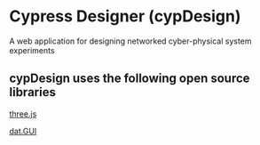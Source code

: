 # Cypress Designer (cypDesign)
A web application for designing networked cyber-physical system experiments

## cypDesign uses the following open source libraries
[three.js](https://github.com/mrdoob/three.js)

[dat.GUI](https://github.com/dataarts/dat.gui)

